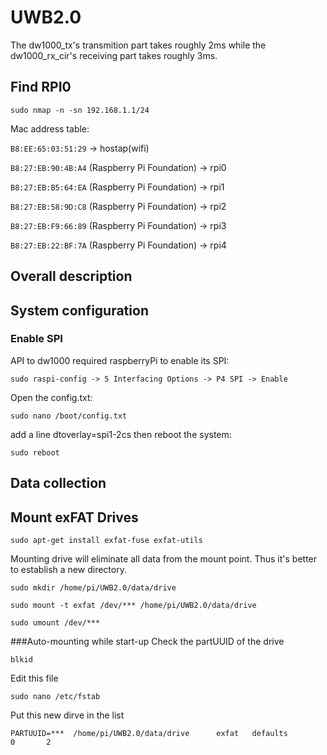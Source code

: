 # UWB2.0
The dw1000_tx's transmition part takes roughly 2ms while the dw1000_rx_cir's receiving part takes roughly 3ms.

## Find RPI0
```
sudo nmap -n -sn 192.168.1.1/24
```
Mac address table: 

`B8:EE:65:03:51:29` -> hostap(wifi)

`B8:27:EB:90:4B:A4` (Raspberry Pi Foundation) -> rpi0

`B8:27:EB:B5:64:EA` (Raspberry Pi Foundation) -> rpi1

`B8:27:EB:58:9D:C8` (Raspberry Pi Foundation) -> rpi2

`B8:27:EB:F9:66:89` (Raspberry Pi Foundation) -> rpi3

`B8:27:EB:22:BF:7A` (Raspberry Pi Foundation) -> rpi4

## Overall description

## System configuration
### Enable SPI
API to dw1000 required raspberryPi to enable its SPI:

```
sudo raspi-config -> 5 Interfacing Options -> P4 SPI -> Enable
```

Open the config.txt:

```
sudo nano /boot/config.txt
```

add a line dtoverlay=spi1-2cs
then reboot the system:

```
sudo reboot
```

## Data collection


## Mount exFAT Drives
```
sudo apt-get install exfat-fuse exfat-utils
```
Mounting drive will eliminate all data from the mount point. Thus it's better to establish a new directory. 
```
sudo mkdir /home/pi/UWB2.0/data/drive
```
```
sudo mount -t exfat /dev/*** /home/pi/UWB2.0/data/drive
```
```
sudo umount /dev/***
```
###Auto-mounting while start-up
Check the partUUID of the drive
```
blkid
```
Edit this file
```
sudo nano /etc/fstab
```
Put this new dirve in the list
```
PARTUUID=***  /home/pi/UWB2.0/data/drive      exfat   defaults          0       2
```

